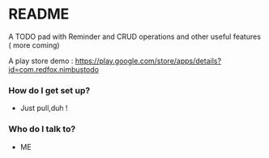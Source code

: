 # README #

A TODO pad with Reminder and CRUD operations and other useful features ( more coming)

A play store demo : https://play.google.com/store/apps/details?id=com.redfox.nimbustodo
 

### How do I get set up? ###

* Just pull,duh !


### Who do I talk to? ###

* ME